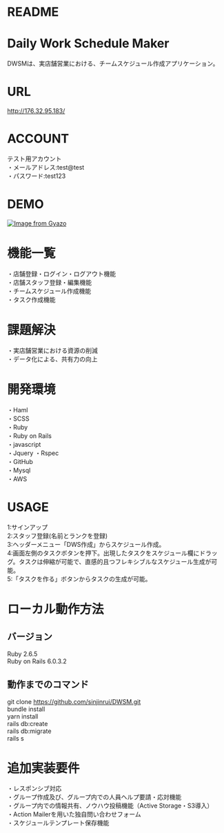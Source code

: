 # README

# Daily Work Schedule Maker
DWSMは、実店舗営業における、チームスケジュール作成アプリケーション。

# URL
http://176.32.95.183/

# ACCOUNT
テスト用アカウント  
・メールアドレス:test@test  
・パスワード:test123  

# DEMO
[![Image from Gyazo](https://i.gyazo.com/85dbdf6b23aee9bf07f75c1d08af9033.gif)](https://gyazo.com/85dbdf6b23aee9bf07f75c1d08af9033)

# 機能一覧
・店舗登録・ログイン・ログアウト機能  
・店舗スタッフ登録・編集機能  
・チームスケジュール作成機能  
・タスク作成機能  

# 課題解決
・実店舗営業における資源の削減  
・データ化による、共有力の向上  

# 開発環境
・Haml  
・SCSS  
・Ruby  
・Ruby on Rails  
・javascript  
・Jquery
・Rspec    
・GitHub  
・Mysql  
・AWS  

# USAGE
1:サインアップ  
2:スタッフ登録(名前とランクを登録)  
3:ヘッダーメニュー「DWS作成」からスケジュール作成。  
4:画面左側のタスクボタンを押下。出現したタスクをスケジュール欄にドラッグ。タスクは伸縮が可能で、直感的且つフレキシブルなスケジュール生成が可能。  
5:「タスクを作る」ボタンからタスクの生成が可能。

# ローカル動作方法

## バージョン

Ruby 2.6.5  
Ruby on Rails 6.0.3.2  

## 動作までのコマンド
git clone https://github.com/sinjinrui/DWSM.git  
bundle install  
yarn install  
rails db:create  
rails db:migrate  
rails s  

# 追加実装要件
・レスポンシブ対応  
・グループ作成及び、グループ内での人員ヘルプ要請・応対機能  
・グループ内での情報共有、ノウハウ投稿機能（Active Storage・S3導入）  
・Action Mailerを用いた独自問い合わせフォーム  
・スケジュールテンプレート保存機能  